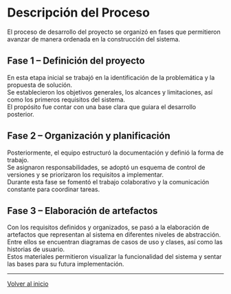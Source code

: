 # Descripción del Proceso

El proceso de desarrollo del proyecto se organizó en fases que permitieron avanzar de manera ordenada en la construcción del sistema.  

## Fase 1 – Definición del proyecto  
En esta etapa inicial se trabajó en la identificación de la problemática y la propuesta de solución.  
Se establecieron los objetivos generales, los alcances y limitaciones, así como los primeros requisitos del sistema.  
El propósito fue contar con una base clara que guiara el desarrollo posterior.  

## Fase 2 – Organización y planificación  
Posteriormente, el equipo estructuró la documentación y definió la forma de trabajo.  
Se asignaron responsabilidades, se adoptó un esquema de control de versiones y se priorizaron los requisitos a implementar.  
Durante esta fase se fomentó el trabajo colaborativo y la comunicación constante para coordinar tareas.  

## Fase 3 – Elaboración de artefactos  
Con los requisitos definidos y organizados, se pasó a la elaboración de artefactos que representan al sistema en diferentes niveles de abstracción.  
Entre ellos se encuentran diagramas de casos de uso y clases, así como las historias de usuario.  
Estos materiales permitieron visualizar la funcionalidad del sistema y sentar las bases para su futura implementación.  

---
[Volver al inicio](../README.md)